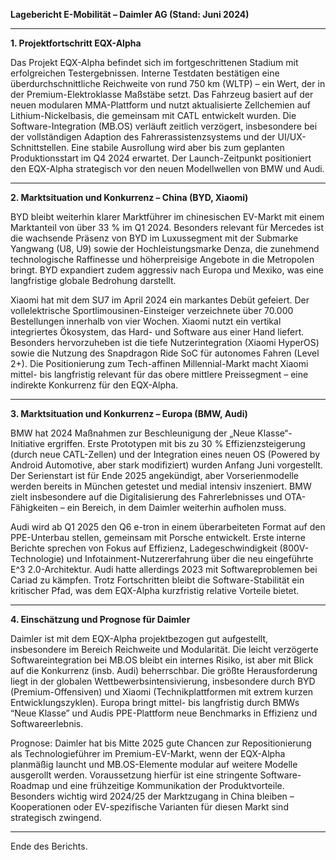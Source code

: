 **Lagebericht E-Mobilität – Daimler AG (Stand: Juni 2024)**

---

**1. Projektfortschritt EQX-Alpha**

Das Projekt EQX-Alpha befindet sich im fortgeschrittenen Stadium mit erfolgreichen Testergebnissen. Interne Testdaten bestätigen eine überdurchschnittliche Reichweite von rund 750 km (WLTP) – ein Wert, der in der Premium-Elektroklasse Maßstäbe setzt. Das Fahrzeug basiert auf der neuen modularen MMA-Plattform und nutzt aktualisierte Zellchemien auf Lithium-Nickelbasis, die gemeinsam mit CATL entwickelt wurden. Die Software-Integration (MB.OS) verläuft zeitlich verzögert, insbesondere bei der vollständigen Adaption des Fahrerassistenzsystems und der UI/UX-Schnittstellen. Eine stabile Ausrollung wird aber bis zum geplanten Produktionsstart im Q4 2024 erwartet. Der Launch-Zeitpunkt positioniert den EQX-Alpha strategisch vor den neuen Modellwellen von BMW und Audi.

---

**2. Marktsituation und Konkurrenz – China (BYD, Xiaomi)**

BYD bleibt weiterhin klarer Marktführer im chinesischen EV-Markt mit einem Marktanteil von über 33 % im Q1 2024. Besonders relevant für Mercedes ist die wachsende Präsenz von BYD im Luxussegment mit der Submarke Yangwang (U8, U9) sowie der Hochleistungsmarke Denza, die zunehmend technologische Raffinesse und höherpreisige Angebote in die Metropolen bringt. BYD expandiert zudem aggressiv nach Europa und Mexiko, was eine langfristige globale Bedrohung darstellt.

Xiaomi hat mit dem SU7 im April 2024 ein markantes Debüt gefeiert. Der vollelektrische Sportlimousinen-Einsteiger verzeichnete über 70.000 Bestellungen innerhalb von vier Wochen. Xiaomi nutzt ein vertikal integriertes Ökosystem, das Hard- und Software aus einer Hand liefert. Besonders hervorzuheben ist die tiefe Nutzerintegration (Xiaomi HyperOS) sowie die Nutzung des Snapdragon Ride SoC für autonomes Fahren (Level 2+). Die Positionierung zum Tech-affinen Millennial-Markt macht Xiaomi mittel- bis langfristig relevant für das obere mittlere Preissegment – eine indirekte Konkurrenz für den EQX-Alpha.

---

**3. Marktsituation und Konkurrenz – Europa (BMW, Audi)**

BMW hat 2024 Maßnahmen zur Beschleunigung der „Neue Klasse“-Initiative ergriffen. Erste Prototypen mit bis zu 30 % Effizienzsteigerung (durch neue CATL-Zellen) und der Integration eines neuen OS (Powered by Android Automotive, aber stark modifiziert) wurden Anfang Juni vorgestellt. Der Serienstart ist für Ende 2025 angekündigt, aber Vorserienmodelle werden bereits in München getestet und medial intensiv inszeniert. BMW zielt insbesondere auf die Digitalisierung des Fahrerlebnisses und OTA-Fähigkeiten – ein Bereich, in dem Daimler weiterhin aufholen muss.

Audi wird ab Q1 2025 den Q6 e-tron in einem überarbeiteten Format auf den PPE-Unterbau stellen, gemeinsam mit Porsche entwickelt. Erste interne Berichte sprechen von Fokus auf Effizienz, Ladegeschwindigkeit (800V-Technologie) und Infotainment-Nutzererfahrung über die neu eingeführte E^3 2.0-Architektur. Audi hatte allerdings 2023 mit Softwareproblemen bei Cariad zu kämpfen. Trotz Fortschritten bleibt die Software-Stabilität ein kritischer Pfad, was dem EQX-Alpha kurzfristig relative Vorteile bietet.

---

**4. Einschätzung und Prognose für Daimler**

Daimler ist mit dem EQX-Alpha projektbezogen gut aufgestellt, insbesondere im Bereich Reichweite und Modularität. Die leicht verzögerte Softwareintegration bei MB.OS bleibt ein internes Risiko, ist aber mit Blick auf die Konkurrenz (insb. Audi) beherrschbar. Die größte Herausforderung liegt in der globalen Wettbewerbsintensivierung, insbesondere durch BYD (Premium-Offensiven) und Xiaomi (Technikplattformen mit extrem kurzen Entwicklungszyklen). Europa bringt mittel- bis langfristig durch BMWs “Neue Klasse” und Audis PPE-Plattform neue Benchmarks in Effizienz und Softwareerlebnis.

Prognose: Daimler hat bis Mitte 2025 gute Chancen zur Repositionierung als Technologieführer im Premium-EV-Markt, wenn der EQX-Alpha planmäßig launcht und MB.OS-Elemente modular auf weitere Modelle ausgerollt werden. Voraussetzung hierfür ist eine stringente Software-Roadmap und eine frühzeitige Kommunikation der Produktvorteile. Besonders wichtig wird 2024/25 der Marktzugang in China bleiben – Kooperationen oder EV-spezifische Varianten für diesen Markt sind strategisch zwingend.

--- 

Ende des Berichts.